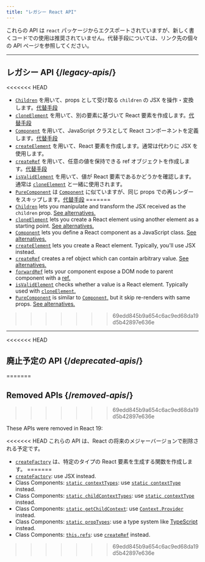 ```yaml
---
title: "レガシー React API"
---
```


<Intro>

これらの API は `react` パッケージからエクスポートされていますが、新しく書くコードでの使用は推奨されていません。代替手段については、リンク先の個々の API ページを参照してください。

</Intro>

---

## レガシー API {/*legacy-apis*/}

<<<<<<< HEAD
* [`Children`](/reference/react/Children) を用いて、props として受け取る `children` の JSX を操作・変換します。[代替手段](/reference/react/Children#alternatives)
* [`cloneElement`](/reference/react/cloneElement) を用いて、別の要素に基づいて React 要素を作成します。[代替手段](/reference/react/cloneElement#alternatives)
* [`Component`](/reference/react/Component) を用いて、JavaScript クラスとして React コンポーネントを定義します。[代替手段](/reference/react/Component#alternatives)
* [`createElement`](/reference/react/createElement) を用いて、React 要素を作成します。通常は代わりに JSX を使用します。
* [`createRef`](/reference/react/createRef) を用いて、任意の値を保持できる ref オブジェクトを作成します。[代替手段](/reference/react/createRef#alternatives)
* [`isValidElement`](/reference/react/isValidElement) を用いて、値が React 要素であるかどうかを確認します。通常は [`cloneElement`](/reference/react/cloneElement) と一緒に使用されます。
* [`PureComponent`](/reference/react/PureComponent) は [`Component`](/reference/react/Component) に似ていますが、同じ props での再レンダーをスキップします。[代替手段](/reference/react/PureComponent#alternatives)
=======
* [`Children`](/reference/react/Children) lets you manipulate and transform the JSX received as the `children` prop. [See alternatives.](/reference/react/Children#alternatives)
* [`cloneElement`](/reference/react/cloneElement) lets you create a React element using another element as a starting point. [See alternatives.](/reference/react/cloneElement#alternatives)
* [`Component`](/reference/react/Component) lets you define a React component as a JavaScript class. [See alternatives.](/reference/react/Component#alternatives)
* [`createElement`](/reference/react/createElement) lets you create a React element. Typically, you'll use JSX instead.
* [`createRef`](/reference/react/createRef) creates a ref object which can contain arbitrary value. [See alternatives.](/reference/react/createRef#alternatives)
* [`forwardRef`](/reference/react/forwardRef) lets your component expose a DOM node to parent component with a [ref.](/learn/manipulating-the-dom-with-refs)
* [`isValidElement`](/reference/react/isValidElement) checks whether a value is a React element. Typically used with [`cloneElement`.](/reference/react/cloneElement)
* [`PureComponent`](/reference/react/PureComponent) is similar to [`Component`,](/reference/react/Component) but it skip re-renders with same props. [See alternatives.](/reference/react/PureComponent#alternatives)
>>>>>>> 69edd845b9a654c6ac9ed68da19d5b42897e636e

---

<<<<<<< HEAD
## 廃止予定の API {/*deprecated-apis*/}
=======
## Removed APIs {/*removed-apis*/}
>>>>>>> 69edd845b9a654c6ac9ed68da19d5b42897e636e

These APIs were removed in React 19:

<<<<<<< HEAD
これらの API は、React の将来のメジャーバージョンで削除される予定です。

</Deprecated>

* [`createFactory`](/reference/react/createFactory) は、特定のタイプの React 要素を生成する関数を作成します。
=======
* [`createFactory`](https://18.react.dev/reference/react/createFactory): use JSX instead.
* Class Components: [`static contextTypes`](https://18.react.dev//reference/react/Component#static-contexttypes): use [`static contextType`](#static-contexttype) instead.
* Class Components: [`static childContextTypes`](https://18.react.dev//reference/react/Component#static-childcontexttypes): use [`static contextType`](#static-contexttype) instead.
* Class Components: [`static getChildContext`](https://18.react.dev//reference/react/Component#getchildcontext): use [`Context.Provider`](/reference/react/createContext#provider) instead.
* Class Components: [`static propTypes`](https://18.react.dev//reference/react/Component#static-proptypes): use a type system like [TypeScript](https://www.typescriptlang.org/) instead.
* Class Components: [`this.refs`](https://18.react.dev//reference/react/Component#refs): use [`createRef`](/reference/react/createRef) instead.
>>>>>>> 69edd845b9a654c6ac9ed68da19d5b42897e636e
